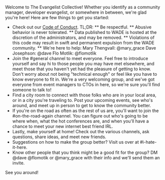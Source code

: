 Welcome to The Evangelist Collective! Whether you identify as a community manager, developer evangelist, or somewhere in between, we're glad you're here! Here are few things to get you started:

* Check out our [Code of Conduct](https://github.com/evangelistcollective/getting-started/blob/master/CodeOfConduct.md).
TL;DR: 
** Be respectful.
** Abusive behavior is never tolerated.
** Data published to WADE is hosted at the discretion of the administrators, and may be removed.
** Violations of this code may result in swift and permanent expulsion from the WADE community.
** We're here to help:
Mary Thengvall: @mary_grace
Dave Josephson: @dave
Flo Motlik: @flomotlik
* Join the #general channel to meet everyone. Feel free to introduce yourself and say hi to those people you may have met elsewhere, and meet those that you haven't yet had the pleasure of getting to know. Don't worry about not being "technical enough" or feel like you have to know everyone to fit in. We're a very welcoming group, and we've got everyone from event managers to CTOs in here, so we're sure you'll find someone to talk to!
* Find a city room to connect with those folks who are in your local area, or in a city you're traveling to. Post your upcoming events, see who's around, and meet up in person to get to know the community better.
* If you're on the road as often as the rest of us are, you'll want to join the #on-the-road-again channel. You can figure out who's going to be where when, what the hot conferences are, and when you'll have a chance to meet your new internet best friend IRL.
* Lastly, make yourself at home! Check out the various channels, ask questions, share ideas, and meet new friends.
* Suggestions on how to make the group better? Visit us over at #i-hate-it-here.
* Know other people that you think might be a good fit for the group? DM @dave @flomotik or @mary_grace with their info and we'll send them an invite.

See you around!
